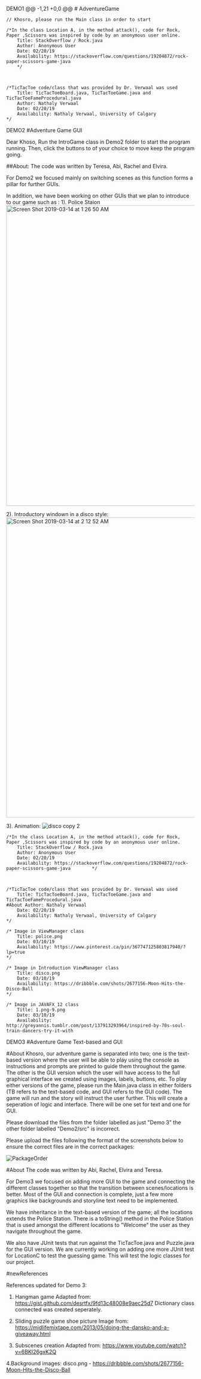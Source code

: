  
 DEMO1
 @@ -1,21 +0,0 @@
	# AdventureGame
	
	// Khosro, please run the Main class in order to start
	
	/*In the class Location A, in the method attack(), code for Rock, Paper ,Scissors was inspired by code by an anonymous user online. 
		Title: StackOverflow / Rock.java
		Author: Anonymous User 
		Date: 02/20/19
		Availability: https://stackoverflow.com/questions/19204872/rock-paper-scissors-game-java
		*/
	
	
	
	/*TicTacToe code/class that was provided by Dr. Verwaal was used
		Title: TicTacToeBoard.java, TicTacToeGame.java and TicTacToeFameProcedural.java 
		Author: Nathaly Verwaal 
		Date: 02/20/19 
		Availability: Nathaly Verwaal, University of Calgary 
	*/


DEMO2
#Adventure Game GUI

Dear Khoso, 
  Run the IntroGame class in Demo2 folder to start the program running. Then, click the buttons to of your choice to move keep the program going.
  

##About:
 The code was written by Teresa, Abi, Rachel and Elvira.
 
 For Demo2 we focused mainly on switching scenes as this function forms a pillar for further GUIs.
 
 In addition, we have been working on other GUIs that we plan to introduce to our game such as :
 1). Police Staion
 <img width="803" alt="Screen Shot 2019-03-14 at 1 26 50 AM" src="https://user-images.githubusercontent.com/41555125/54340519-29181f80-45fd-11e9-8b1f-4ed5eb5aaa75.png">
 
2). Introductory windown in a disco style:
<img width="802" alt="Screen Shot 2019-03-14 at 2 12 52 AM" src="https://user-images.githubusercontent.com/41555125/54341138-b7d96c00-45fe-11e9-9a53-fcd9d63d6c94.png">

3). Animation:
![disco copy 2](https://user-images.githubusercontent.com/41555125/54341384-6d0c2400-45ff-11e9-92cf-67ef833ead5b.png)

	/*In the class Location A, in the method attack(), code for Rock, Paper ,Scissors was inspired by code by an anonymous user online. 
		Title: StackOverflow / Rock.java
		Author: Anonymous User 
		Date: 02/20/19
		Availability: https://stackoverflow.com/questions/19204872/rock-paper-scissors-game-java		*/
	
	
	
	/*TicTacToe code/class that was provided by Dr. Verwaal was used
		Title: TicTacToeBoard.java, TicTacToeGame.java and TicTacToeFameProcedural.java
    #About Author: Nathaly Verwaal 
		Date: 02/20/19 
		Availability: Nathaly Verwaal, University of Calgary 
	*/
	
	/* Image in ViewManager class
		Title: police.png
		Date: 03/10/19
		Availability: https://www.pinterest.ca/pin/367747125803817940/?lp=true
	*/
	
	/* Image in Introduction ViewManager class
		Title: disco.png
		Date: 03/10/19
		Availability: https://dribbble.com/shots/2677156-Moon-Hits-the-Disco-Ball
	*/
	
	/* Image in JAVAFX_12 class
		Title: 1.png-9.png
		Date: 03/10/19
		Availability: http://greyannis.tumblr.com/post/137913293964/inspired-by-70s-soul-train-dancers-try-it-with
	
  
DEMO3
#Adventure Game Text-based and GUI

#About 
Khosro, 
our adventure game is separated into two; one is the text-based version where the user will be able to play using the console as instructions and prompts are printed to guide them throughout the game. The other is the GUI version which the user will have access to the full graphical interface we created using images, labels, buttons, etc. To play either versions of the game, please run the Main.java class in either folders (TB refers to the text-based code, and GUI refers to the GUI code). The game will run and the story will instruct the user further. This will create a seperation of logic and interface. There will be one set for text and one for GUI.

Please download the files from the folder labelled as just "Demo 3" the other folder labelled "Demo2/src" is incorrect.

Please upload the files following the format of the screenshots below to ensure the correct files are in the correct packages:

![PackageOrder](https://user-images.githubusercontent.com/45707735/55197281-b6b84b00-5177-11e9-8318-3a024c429a30.jpg)

#About
The code was written by Abi, Rachel, Elvira and Teresa.

For Demo3 we focused on adding more GUI to the game and connecting the different classes together so that the transition between scenes/locations is better. Most of the GUI and connection is complete, just a few more graphics like backgrounds and storyline text need to be implemented.

We have inheritance in the text-based version of the game; all the locations extends the Police Station. There is a toString() method in the Police Station that is used amongst the different locations to "Welcome" the user as they navigate throughout the game.

We also have JUnit tests that run against the TicTacToe.java and Puzzle.java for the GUI version. We are currently working on adding one more JUnit test for LocationC to test the guessing game. This will test the logic classes for our project.

#newReferences

References updated for Demo 3:

1. Hangman game
Adapted from: https://gist.github.com/desrtfx/9fd13c48008e9aec25d7
Dictionary class connected was created seperately.

2. Sliding puzzle game shoe picture
Image from: https://midlifemixtape.com/2013/05/doing-the-dansko-and-a-giveaway.html

3. Subscenes creation
Adapted from: https://www.youtube.com/watch?v=6BKI26gxK2Q

4.Background images:
disco.png - https://dribbble.com/shots/2677156-Moon-Hits-the-Disco-Ball












